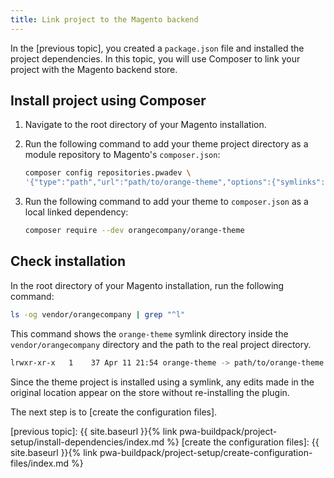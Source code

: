 ```yaml
---
title: Link project to the Magento backend
---
```


In the [previous topic], you created a `package.json` file and installed the project dependencies.
In this topic, you will use Composer to link your project with the Magento backend store.

## Install project using Composer

1. Navigate to the root directory of your Magento installation.
1. Run the following command to add your theme project directory as a module repository to Magento's `composer.json`:

   ``` bash
   composer config repositories.pwadev \
   '{"type":"path","url":"path/to/orange-theme","options":{"symlinks":true}}'
   ```
1. Run the following command to add your theme to `composer.json` as a local linked dependency:
   
   ``` bash
   composer require --dev orangecompany/orange-theme
   ```

## Check installation

In the root directory of your Magento installation, run the following command:

``` bash
ls -og vendor/orangecompany | grep "^l"
```

This command shows the `orange-theme` symlink directory inside the `vendor/orangecompany` directory and the path to the real project directory.

``` bash
lrwxr-xr-x   1    37 Apr 11 21:54 orange-theme -> path/to/orange-theme
```

Since the theme project is installed using a symlink, any edits made in the original location appear on the store without re-installing the plugin.

The next step is to [create the configuration files].


[previous topic]: {{ site.baseurl }}{% link pwa-buildpack/project-setup/install-dependencies/index.md %}
[create the configuration files]: {{ site.baseurl }}{% link pwa-buildpack/project-setup/create-configuration-files/index.md %}
